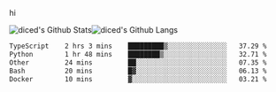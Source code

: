 hi

<img align="center" style="padding:0" src="https://github-readme-stats-diced.vercel.app/api?username=diced&show_icons=true&count_private=true&include_all_commits=true&hide=contribs&hide_border=true&hide_title=true&hide_border=true&theme=transparent" alt="diced's Github Stats"><img align="center" style="padding:0" src="https://github-readme-stats-diced.vercel.app/api/top-langs/?username=diced&layout=compact&hide_border=true&theme=transparent" alt="diced's Github Langs">

<!--START_SECTION:waka-->

```txt
TypeScript    2 hrs 3 mins    █████████▒░░░░░░░░░░░░░░░   37.29 %
Python        1 hr 48 mins    ████████▒░░░░░░░░░░░░░░░░   32.71 %
Other         24 mins         ██░░░░░░░░░░░░░░░░░░░░░░░   07.35 %
Bash          20 mins         █▓░░░░░░░░░░░░░░░░░░░░░░░   06.13 %
Docker        10 mins         ▓░░░░░░░░░░░░░░░░░░░░░░░░   03.21 %
```

<!--END_SECTION:waka-->
